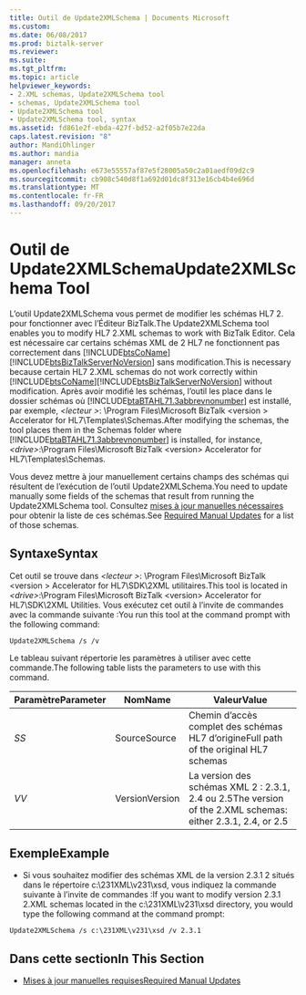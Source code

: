 ```yaml
---
title: Outil de Update2XMLSchema | Documents Microsoft
ms.custom: 
ms.date: 06/08/2017
ms.prod: biztalk-server
ms.reviewer: 
ms.suite: 
ms.tgt_pltfrm: 
ms.topic: article
helpviewer_keywords:
- 2.XML schemas, Update2XMLSchema tool
- schemas, Update2XMLSchema tool
- Update2XMLSchema tool
- Update2XMLSchema tool, syntax
ms.assetid: fd861e2f-ebda-427f-bd52-a2f05b7e22da
caps.latest.revision: "8"
author: MandiOhlinger
ms.author: mandia
manager: anneta
ms.openlocfilehash: e673e55557af87e5f28005a50c2a01aedf09d2c9
ms.sourcegitcommit: cb908c540d8f1a692d01dc8f313e16cb4b4e696d
ms.translationtype: MT
ms.contentlocale: fr-FR
ms.lasthandoff: 09/20/2017
---
```

# <a name="update2xmlschema-tool"></a><span data-ttu-id="106f8-102">Outil de Update2XMLSchema</span><span class="sxs-lookup"><span data-stu-id="106f8-102">Update2XMLSchema Tool</span></span>
<span data-ttu-id="106f8-103">L’outil Update2XMLSchema vous permet de modifier les schémas HL7 2. pour fonctionner avec l’Éditeur BizTalk.</span><span class="sxs-lookup"><span data-stu-id="106f8-103">The Update2XMLSchema tool enables you to modify HL7 2.XML schemas to work with BizTalk Editor.</span></span> <span data-ttu-id="106f8-104">Cela est nécessaire car certains schémas XML de 2 HL7 ne fonctionnent pas correctement dans [!INCLUDE[btsCoName](../../includes/btsconame-md.md)] [!INCLUDE[btsBizTalkServerNoVersion](../../includes/btsbiztalkservernoversion-md.md)] sans modification.</span><span class="sxs-lookup"><span data-stu-id="106f8-104">This is necessary because certain HL7 2.XML schemas do not work correctly within [!INCLUDE[btsCoName](../../includes/btsconame-md.md)][!INCLUDE[btsBizTalkServerNoVersion](../../includes/btsbiztalkservernoversion-md.md)] without modification.</span></span> <span data-ttu-id="106f8-105">Après avoir modifié les schémas, l’outil les place dans le dossier schémas où [!INCLUDE[btaBTAHL71.3abbrevnonumber](../../includes/btabtahl71-3abbrevnonumber-md.md)] est installé, par exemple,  *\<lecteur >*: \Program Files\Microsoft BizTalk \<version > Accelerator for HL7\Templates\Schemas.</span><span class="sxs-lookup"><span data-stu-id="106f8-105">After modifying the schemas, the tool places them in the Schemas folder where [!INCLUDE[btaBTAHL71.3abbrevnonumber](../../includes/btabtahl71-3abbrevnonumber-md.md)] is installed, for instance, *\<drive>*:\Program Files\Microsoft BizTalk \<version> Accelerator for HL7\Templates\Schemas.</span></span>  
  
 <span data-ttu-id="106f8-106">Vous devez mettre à jour manuellement certains champs des schémas qui résultent de l’exécution de l’outil Update2XMLSchema.</span><span class="sxs-lookup"><span data-stu-id="106f8-106">You need to update manually some fields of the schemas that result from running the Update2XMLSchema tool.</span></span> <span data-ttu-id="106f8-107">Consultez [mises à jour manuelles nécessaires](../../adapters-and-accelerators/accelerator-hl7/required-manual-updates.md) pour obtenir la liste de ces schémas.</span><span class="sxs-lookup"><span data-stu-id="106f8-107">See [Required Manual Updates](../../adapters-and-accelerators/accelerator-hl7/required-manual-updates.md) for a list of those schemas.</span></span>  
  
## <a name="syntax"></a><span data-ttu-id="106f8-108">Syntaxe</span><span class="sxs-lookup"><span data-stu-id="106f8-108">Syntax</span></span>  
 <span data-ttu-id="106f8-109">Cet outil se trouve dans  *\<lecteur >*: \Program Files\Microsoft BizTalk \<version > Accelerator for HL7\SDK\2XML utilitaires.</span><span class="sxs-lookup"><span data-stu-id="106f8-109">This tool is located in *\<drive>*:\Program Files\Microsoft BizTalk \<version> Accelerator for HL7\SDK\2XML Utilities.</span></span> <span data-ttu-id="106f8-110">Vous exécutez cet outil à l’invite de commandes avec la commande suivante :</span><span class="sxs-lookup"><span data-stu-id="106f8-110">You run this tool at the command prompt with the following command:</span></span>  
  
```  
Update2XMLSchema /s /v  
```  
  
 <span data-ttu-id="106f8-111">Le tableau suivant répertorie les paramètres à utiliser avec cette commande.</span><span class="sxs-lookup"><span data-stu-id="106f8-111">The following table lists the parameters to use with this command.</span></span>  
  
|<span data-ttu-id="106f8-112">Paramètre</span><span class="sxs-lookup"><span data-stu-id="106f8-112">Parameter</span></span>|<span data-ttu-id="106f8-113">Nom</span><span class="sxs-lookup"><span data-stu-id="106f8-113">Name</span></span>|<span data-ttu-id="106f8-114">Valeur</span><span class="sxs-lookup"><span data-stu-id="106f8-114">Value</span></span>|  
|---------------|----------|-----------|  
|<span data-ttu-id="106f8-115">*S*</span><span class="sxs-lookup"><span data-stu-id="106f8-115">*S*</span></span>|<span data-ttu-id="106f8-116">Source</span><span class="sxs-lookup"><span data-stu-id="106f8-116">Source</span></span>|<span data-ttu-id="106f8-117">Chemin d’accès complet des schémas HL7 d’origine</span><span class="sxs-lookup"><span data-stu-id="106f8-117">Full path of the original HL7 schemas</span></span>|  
|<span data-ttu-id="106f8-118">*V*</span><span class="sxs-lookup"><span data-stu-id="106f8-118">*V*</span></span>|<span data-ttu-id="106f8-119">Version</span><span class="sxs-lookup"><span data-stu-id="106f8-119">Version</span></span>|<span data-ttu-id="106f8-120">La version des schémas XML 2 : 2.3.1, 2.4 ou 2.5</span><span class="sxs-lookup"><span data-stu-id="106f8-120">The version of the 2.XML schemas:  either 2.3.1, 2.4, or 2.5</span></span>|  
  
## <a name="example"></a><span data-ttu-id="106f8-121">Exemple</span><span class="sxs-lookup"><span data-stu-id="106f8-121">Example</span></span>  
  
-   <span data-ttu-id="106f8-122">Si vous souhaitez modifier des schémas XML de la version 2.3.1 2 situés dans le répertoire c:\231XML\v231\xsd, vous indiquez la commande suivante à l’invite de commandes :</span><span class="sxs-lookup"><span data-stu-id="106f8-122">If you want to modify version 2.3.1 2.XML schemas located in the c:\231XML\v231\xsd directory, you would type the following command at the command prompt:</span></span>  
  
```  
Update2XMLSchema /s c:\231XML\v231\xsd /v 2.3.1  
```  
  
## <a name="in-this-section"></a><span data-ttu-id="106f8-123">Dans cette section</span><span class="sxs-lookup"><span data-stu-id="106f8-123">In This Section</span></span>  
  
-   [<span data-ttu-id="106f8-124">Mises à jour manuelles requises</span><span class="sxs-lookup"><span data-stu-id="106f8-124">Required Manual Updates</span></span>](../../adapters-and-accelerators/accelerator-hl7/required-manual-updates.md)
